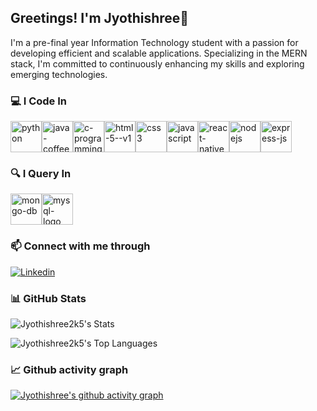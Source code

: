 ## Greetings! I'm Jyothishree👋
I'm a pre-final year Information Technology student with a passion for developing efficient and scalable applications. Specializing in the MERN stack, I'm committed to continuously enhancing my skills and exploring emerging technologies.

### 💻 I Code In

<img width="50" height="50" src="https://img.icons8.com/fluency/50/python.png" alt="python"/><img width="50" height="50" src="https://img.icons8.com/color/50/java-coffee-cup-logo--v1.png" alt="java-coffee-cup-logo--v1"/><img width="50" height="50" src="https://img.icons8.com/color/50/c-programming.png" alt="c-programming"/><img width="50" height="50" src="https://img.icons8.com/color/50/html-5--v1.png" alt="html-5--v1"/><img width="50" height="50" src="https://img.icons8.com/color/50/css3.png" alt="css3"/><img width="50" height="50" src="https://img.icons8.com/fluency/50/javascript.png" alt="javascript"/><img width="50" height="50" src="https://img.icons8.com/color/50/react-native.png" alt="react-native"/><img width="50" height="50" src="https://img.icons8.com/color/50/nodejs.png" alt="nodejs"/><img width="50" height="50" src="https://img.icons8.com/fluency/50/express-js.png" alt="express-js"/>

### 🔍 I Query In

<img width="50" height="50" src="https://img.icons8.com/color/50/mongo-db.png" alt="mongo-db"/><img width="50" height="50" src="https://img.icons8.com/fluency/50/mysql-logo.png" alt="mysql-logo"/>

### 📫 Connect with me through

[![Linkedin](https://img.shields.io/badge/LinkedIn-0077B5?style=for-the-badge&logo=linkedin&logoColor=white)](https://www.linkedin.com/in/jyothishree-rajkumar-055022243/)

### 📊 GitHub Stats

![Jyothishree2k5's Stats](https://github-readme-stats.vercel.app/api?username=Jyothishree2k5&theme=vue-dark&show_icons=true&hide_border=true&count_private=true)



![Jyothishree2k5's Top Languages](https://github-readme-stats.vercel.app/api/top-langs/?username=Jyothishree2k5&theme=vue-dark&show_icons=true&hide_border=true&layout=compact)

### 📈 Github activity graph

[![Jyothishree's github activity graph](https://github-readme-activity-graph.vercel.app/graph?username=Jyothishree2k5&bg_color=030303&color=d784d1&line=eb94e5&point=c4b1b1&area=true&hide_border=true)](https://github.com/ashutosh00710/github-readme-activity-graph)



